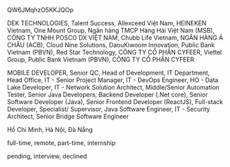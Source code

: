 QW6JMqhzO5KKJQOp


DEK TECHNOLOGIES, Talent Success, Allexceed Việt Nam, HEINEKEN Vietnam, One Mount Group, Ngân hàng TMCP Hàng Hải Việt Nam (MSB),  CÔNG TY TNHH POSCO DX VIỆT NAM,  Chubb Life Vietnam,  NGÂN HÀNG Á CHÂU (ACB), Cloud Nine Solutions, DaouKiwoom Innovation, Public Bank Vietnam (PBVN), Red Star Technology,  CÔNG TY CỔ PHẦN CYFEER, Viettel Group, Public Bank Vietnam (PBVN),  CÔNG TY CỔ PHẦN CYFEER

MOBILE DEVELOPER, Senior QC, Head of Development, IT Department, Head Office, IT - Senior Project Manager, IT - DevOps Engineer,  HO - Data Lake Developer,  IT - Network Solution Architect,  Middle/Senior Automation Tester,   Senior Java Developers,  Backend Developer (.Net core),  Senior Software Developer (Java),  Senior Frontend Developer (ReactJS), Full-stack Developer,  Specialist/ Supervisor, Java Software Engineer, IT - Security Architect, Senior Bridge Software Engineer


Hồ Chí Minh, Hà Nội, Đà Nẵng


full-time, remote, part-time, internship


pending, interview, declined